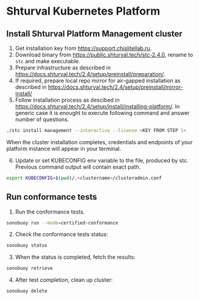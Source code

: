 # Shturval Kubernetes Platform

## Install Shturval Platform Management cluster 

1. Get installation key from https://support.chislitellab.ru.
2. Download binary from https://public.shturval.tech/stc-2.4.0, rename to `stc` and make executable. 
3. Prepare infrastructure as described in https://docs.shturval.tech/2.4/setup/preinstall/preparation/.
4. If required, prepare local repo mirror for air-gapped installation as described in https://docs.shturval.tech/2.4/setup/preinstall/mirror-install/
5. Follow installation process as descibed in https://docs.shturval.tech/2.4/setup/install/installing-platform/. In generic case it is enought to execute following command and answer number of questions.
   
```sh
./stc install management --interactive --license <KEY FROM STEP 1>
```
When the cluster installation completes, credentials and endpoints of your platform instance will appear in your terminal.

6. Update or set KUBECONFIG env variable to the file, produced by stc. Previous command output will contain exact path.

```sh
export KUBECONFIG=$(pwd)/.<clustername>/clusteradmin.conf
```

## Run conformance tests

1. Run the conformance tests. 

```sh
sonobuoy run --mode=certified-conformance
```

2. Check the conformance tests status:
```sh
sonobuoy status
```

3. When the status is completed, fetch the results:
```sh
sonobuoy retrieve
```

4. After test completion, clean up cluster:

```sh
sonobuoy delete
```
